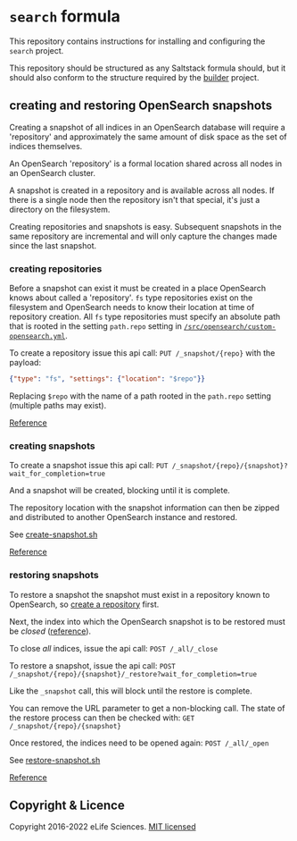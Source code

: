 # `search` formula

This repository contains instructions for installing and configuring the `search` project.

This repository should be structured as any Saltstack formula should, but it should also conform to the structure 
required by the [builder](https://github.com/elifesciences/builder) project.

## creating and restoring OpenSearch snapshots

Creating a snapshot of all indices in an OpenSearch database will require a 'repository' and approximately the 
same amount of disk space as the set of indices themselves.

An OpenSearch 'repository' is a formal location shared across all nodes in an OpenSearch cluster.

A snapshot is created in a repository and is available across all nodes. If there is a single node then the repository 
isn't that special, it's just a directory on the filesystem.

Creating repositories and snapshots is easy. Subsequent snapshots in the same repository are incremental and will only 
capture the changes made since the last snapshot.

### creating repositories

Before a snapshot can exist it must be created in a place OpenSearch knows about called a 'repository'. 
`fs` type repositories exist on the filesystem and OpenSearch needs to know their location at time of repository 
creation. All `fs` type repositories must specify an absolute path that is rooted in the setting `path.repo` setting in 
[`/src/opensearch/custom-opensearch.yml`](https://github.com/elifesciences/search-formula/blob/de9f8441b8d488bfe8ab75bb9a7a40162e9069c2/salt/search/config/srv-opensearch-custom-opensearch.yml#L20).

To create a repository issue this api call: `PUT /_snapshot/{repo}` with the payload:

```json
{"type": "fs", "settings": {"location": "$repo"}}
```

Replacing `$repo` with the name of a path rooted in the `path.repo` setting (multiple paths may exist).

[Reference](https://opensearch.org/docs/1.1/opensearch/snapshot-restore/#register-repository)

### creating snapshots

To create a snapshot issue this api call: `PUT /_snapshot/{repo}/{snapshot}?wait_for_completion=true`

And a snapshot will be created, blocking until it is complete.

The repository location with the snapshot information can then be zipped and distributed to another OpenSearch instance
and restored.

See [create-snapshot.sh](./salt/search/scripts/opensearch-create-snapshot.sh)

[Reference](https://opensearch.org/docs/1.1/opensearch/snapshot-restore/#take-snapshots)

### restoring snapshots

To restore a snapshot the snapshot must exist in a repository known to OpenSearch, so 
[create a repository](#creating-repositories) first.

Next, the index into which the OpenSearch snapshot is to be restored must be *closed* ([reference](https://opensearch.org/docs/1.1/opensearch/rest-api/index-apis/close-index/)).

To close *all* indices, issue the api call: `POST /_all/_close`

To restore a snapshot, issue the api call: `POST /_snapshot/{repo}/{snapshot}/_restore?wait_for_completion=true`

Like the `_snapshot` call, this will block until the restore is complete.

You can remove the URL parameter to get a non-blocking call. The state of the restore process can then be checked with:
`GET /_snapshot/{repo}/{snapshot}`

Once restored, the indices need to be opened again: `POST /_all/_open`

See [restore-snapshot.sh](./salt/search/scripts/opensearch-restore-snapshot.sh)

[Reference](https://opensearch.org/docs/1.1/opensearch/snapshot-restore/#restore-snapshots)

## Copyright & Licence

Copyright 2016-2022 eLife Sciences. [MIT licensed](LICENCE.txt)
